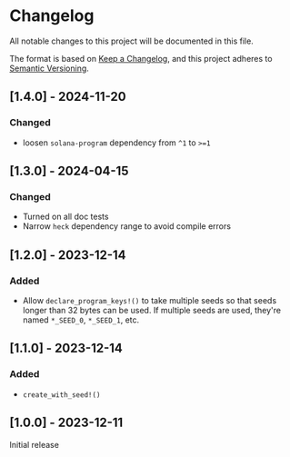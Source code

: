# Changelog

All notable changes to this project will be documented in this file.

The format is based on [Keep a Changelog](https://keepachangelog.com/en/1.0.0/),
and this project adheres to [Semantic Versioning](https://semver.org/spec/v2.0.0.html).

## [1.4.0] - 2024-11-20

### Changed

- loosen `solana-program` dependency from `^1` to `>=1`

## [1.3.0] - 2024-04-15

### Changed

- Turned on all doc tests
- Narrow `heck` dependency range to avoid compile errors

## [1.2.0] - 2023-12-14

### Added

- Allow `declare_program_keys!()` to take multiple seeds so that seeds longer than 32 bytes can be used. If multiple seeds are used, they're named `*_SEED_0`, `*_SEED_1`, etc.

## [1.1.0] - 2023-12-14

### Added

- `create_with_seed!()`

## [1.0.0] - 2023-12-11

Initial release
